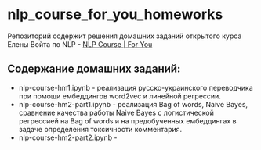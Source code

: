 # nlp_course_for_you_homeworks
Репозиторий содержит решения домашних заданий открытого курса Елены Войта по NLP - [NLP Course | For You](https://lena-voita.github.io/nlp_course.html)

## Содержание домашних заданий:
- nlp-course-hm1.ipynb - реализация русско-украинского переводчика при помощи ембеддингов word2vec и линейной регрессии.
- nlp-course-hm2-part1.ipynb - реализация Bag of words, Naive Bayes, сравнение качества работы Naive Bayes с логистической регрессией на Bag of words и на предобученных ембеддингах в задаче определения токсичности комментария.
- nlp-course-hm2-part2.ipynb - 
